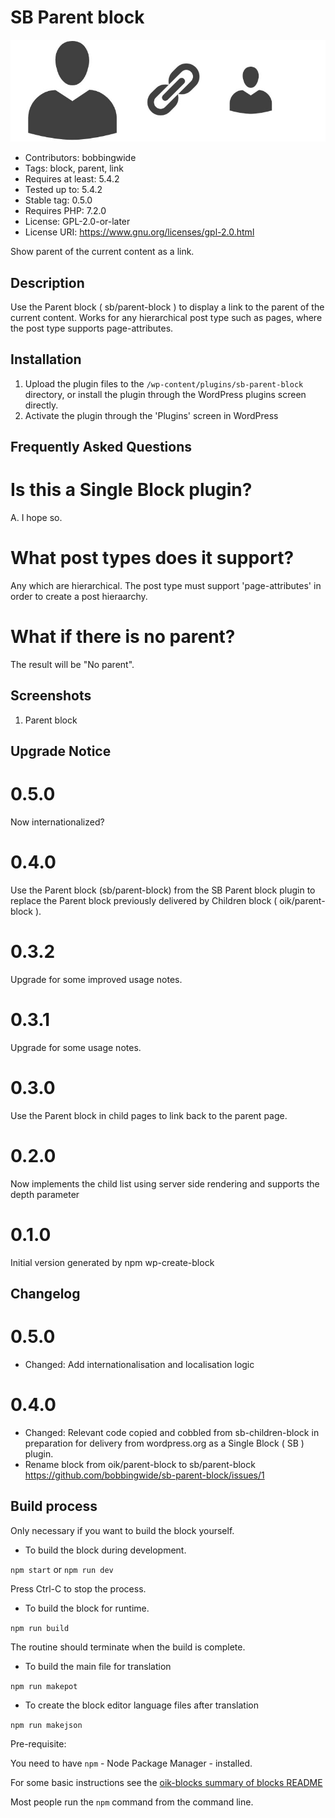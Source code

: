 # SB Parent block 
![banner](https://raw.githubusercontent.com/bobbingwide/sb-parent-block/master/assets/sb-parent-block-banner-772x250.jpg)
* Contributors:      bobbingwide
* Tags:              block, parent, link
* Requires at least: 5.4.2
* Tested up to:      5.4.2
* Stable tag:        0.5.0
* Requires PHP:      7.2.0
* License:           GPL-2.0-or-later
* License URI:       https://www.gnu.org/licenses/gpl-2.0.html

Show parent of the current content as a link.

## Description 
Use the Parent block ( sb/parent-block ) to display a link to the parent of the current content.
Works for any hierarchical post type such as pages, where the post type supports page-attributes.

## Installation 

1. Upload the plugin files to the `/wp-content/plugins/sb-parent-block` directory, or install the plugin through the WordPress plugins screen directly.
1. Activate the plugin through the 'Plugins' screen in WordPress

## Frequently Asked Questions 

# Is this a Single Block plugin? 
A. I hope so.

# What post types does it support? 
Any which are hierarchical. The post type must support 'page-attributes' in order to create a post hieraarchy.

# What if there is no parent? 
The result will be "No parent".

## Screenshots 
1. Parent block

## Upgrade Notice 
# 0.5.0 
Now internationalized?

# 0.4.0 
Use the Parent block (sb/parent-block) from the SB Parent block plugin to replace the Parent block previously delivered by Children block ( oik/parent-block ).

# 0.3.2 
Upgrade for some improved usage notes.

# 0.3.1 
Upgrade for some usage notes.

# 0.3.0 
Use the Parent block in child pages to link back to the parent page.

# 0.2.0 
Now implements the child list using server side rendering and supports the depth parameter

# 0.1.0 
Initial version generated by npm wp-create-block

## Changelog 
# 0.5.0 
* Changed: Add internationalisation and localisation logic

# 0.4.0 
* Changed: Relevant code copied and cobbled from sb-children-block in preparation for delivery from wordpress.org as a Single Block ( SB ) plugin.
* Rename block from oik/parent-block to sb/parent-block https://github.com/bobbingwide/sb-parent-block/issues/1

## Build process 
Only necessary if you want to build the block yourself.

- To build the block during development.

`npm start` or `npm run dev`

Press Ctrl-C to stop the process.

- To build the block for runtime.

`npm run build`

The routine should terminate when the build is complete.

- To build the main file for translation

`npm run makepot`

- To create the block editor language files after translation

`npm run makejson`


Pre-requisite:

You need to have `npm` - Node Package Manager - installed.

For some basic instructions see the [oik-blocks summary of blocks README](https://github.com/bobbingwide/oik-blocks/tree/master/blocks)

Most people run the `npm` command from the command line.



